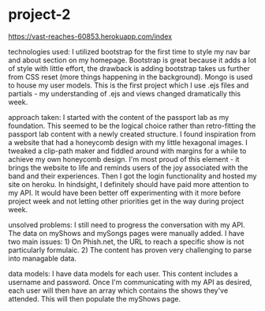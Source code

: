 # project-2

https://vast-reaches-60853.herokuapp.com/index

technologies used:
I utilized bootstrap for the first time to style my nav bar and about section on my homepage. Bootstrap is great because it adds a lot of style with little effort, the drawback is adding bootstrap takes us further from CSS reset (more things happening in the background). Mongo is used to house my user models. This is the first project which I use .ejs files and partials - my understanding of .ejs and views changed dramatically this week.

approach taken:
I started with the content of the passport lab as my foundation. This seemed to be the logical choice rather than retro-fitting the passport lab content with a newly created structure. I found inspiration from a website that had a honeycomb design with my little hexagonal images. I tweaked a clip-path maker and fiddled around with margins for a while to achieve my own honeycomb design. I'm most proud of this element - it brings the website to life and reminds users of the joy associated with the band and their experiences. Then I got the login functionality and hosted my site on heroku. In hindsight, I definitely should have paid more attention to my API. It would have been better off experimenting with it more before project week and not letting other priorities get in the way during project week.

unsolved problems:
I still need to progress the conversation with my API. The data on myShows and mySongs pages were manually added. I have two main issues: 1) On Phish.net, the URL to reach a specific show is not particularly formulaic. 2) The content has proven very challenging to parse into managable data. 

data models:
I have data models for each user. This content includes a username and password. Once I'm communicating with my API as desired, each user will then have an array which contains the shows they've attended. This will then populate the myShows page.
